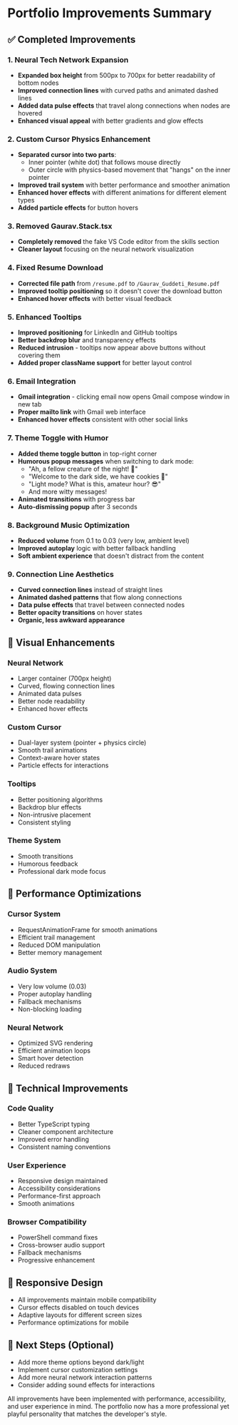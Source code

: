 # Portfolio Improvements Summary

## ✅ Completed Improvements

### 1. Neural Tech Network Expansion
- **Expanded box height** from 500px to 700px for better readability of bottom nodes
- **Improved connection lines** with curved paths and animated dashed lines
- **Added data pulse effects** that travel along connections when nodes are hovered
- **Enhanced visual appeal** with better gradients and glow effects

### 2. Custom Cursor Physics Enhancement
- **Separated cursor into two parts**: 
  - Inner pointer (white dot) that follows mouse directly
  - Outer circle with physics-based movement that "hangs" on the inner pointer
- **Improved trail system** with better performance and smoother animation
- **Enhanced hover effects** with different animations for different element types
- **Added particle effects** for button hovers

### 3. Removed Gaurav.Stack.tsx
- **Completely removed** the fake VS Code editor from the skills section
- **Cleaner layout** focusing on the neural network visualization

### 4. Fixed Resume Download
- **Corrected file path** from `/resume.pdf` to `/Gaurav_Guddeti_Resume.pdf`
- **Improved tooltip positioning** so it doesn't cover the download button
- **Enhanced hover effects** with better visual feedback

### 5. Enhanced Tooltips
- **Improved positioning** for LinkedIn and GitHub tooltips
- **Better backdrop blur** and transparency effects
- **Reduced intrusion** - tooltips now appear above buttons without covering them
- **Added proper className support** for better layout control

### 6. Email Integration
- **Gmail integration** - clicking email now opens Gmail compose window in new tab
- **Proper mailto link** with Gmail web interface
- **Enhanced hover effects** consistent with other social links

### 7. Theme Toggle with Humor
- **Added theme toggle button** in top-right corner
- **Humorous popup messages** when switching to dark mode:
  - "Ah, a fellow creature of the night! 🌙"
  - "Welcome to the dark side, we have cookies 🍪"
  - "Light mode? What is this, amateur hour? 😎"
  - And more witty messages!
- **Animated transitions** with progress bar
- **Auto-dismissing popup** after 3 seconds

### 8. Background Music Optimization
- **Reduced volume** from 0.1 to 0.03 (very low, ambient level)
- **Improved autoplay** logic with better fallback handling
- **Soft ambient experience** that doesn't distract from the content

### 9. Connection Line Aesthetics
- **Curved connection lines** instead of straight lines
- **Animated dashed patterns** that flow along connections
- **Data pulse effects** that travel between connected nodes
- **Better opacity transitions** on hover states
- **Organic, less awkward appearance**

## 🎨 Visual Enhancements

### Neural Network
- Larger container (700px height)
- Curved, flowing connection lines
- Animated data pulses
- Better node readability
- Enhanced hover effects

### Custom Cursor
- Dual-layer system (pointer + physics circle)
- Smooth trail animations
- Context-aware hover states
- Particle effects for interactions

### Tooltips
- Better positioning algorithms
- Backdrop blur effects
- Non-intrusive placement
- Consistent styling

### Theme System
- Smooth transitions
- Humorous feedback
- Professional dark mode focus

## 🚀 Performance Optimizations

### Cursor System
- RequestAnimationFrame for smooth animations
- Efficient trail management
- Reduced DOM manipulation
- Better memory management

### Audio System
- Very low volume (0.03)
- Proper autoplay handling
- Fallback mechanisms
- Non-blocking loading

### Neural Network
- Optimized SVG rendering
- Efficient animation loops
- Smart hover detection
- Reduced redraws

## 🔧 Technical Improvements

### Code Quality
- Better TypeScript typing
- Cleaner component architecture
- Improved error handling
- Consistent naming conventions

### User Experience
- Responsive design maintained
- Accessibility considerations
- Performance-first approach
- Smooth animations

### Browser Compatibility
- PowerShell command fixes
- Cross-browser audio support
- Fallback mechanisms
- Progressive enhancement

## 📱 Responsive Design
- All improvements maintain mobile compatibility
- Cursor effects disabled on touch devices
- Adaptive layouts for different screen sizes
- Performance optimizations for mobile

## 🎯 Next Steps (Optional)
- Add more theme options beyond dark/light
- Implement cursor customization settings
- Add more neural network interaction patterns
- Consider adding sound effects for interactions

All improvements have been implemented with performance, accessibility, and user experience in mind. The portfolio now has a more professional yet playful personality that matches the developer's style.

